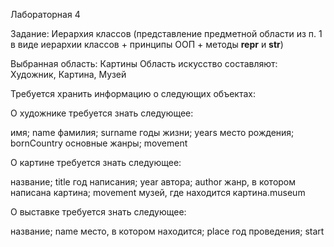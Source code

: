Лабораторная 4

Задание:
Иерархия классов (представление предметной области из п. 1 в виде иерархии классов + принципы ООП + методы __repr__ и __str__) 

Выбранная область: Картины
Область искусство составляют: Художник, Картина, Музей

Требуется хранить информацию о следующих объектах:

О художнике требуется знать следующее:

имя; name
фамилия; surname
годы жизни; years
место рождения; bornCountry
основные жанры; movement

О картине требуется знать следующее:

название; title
год написания; year
авторa; author
жанр, в котором написана картина; movement
музей, где находится картина.museum

О выставке требуется знать следующее:

название; name
место, в котором находится; place
год проведения; start
